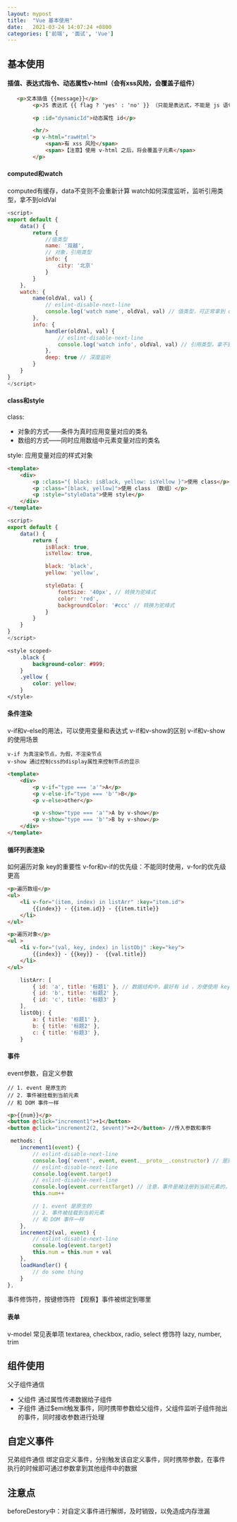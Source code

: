 ```yaml
---
layout: mypost
title:  "Vue 基本使用"
date:   2021-03-24 14:07:24 +0800
categories: ['前端', '面试', 'Vue']
---
```


## 基本使用
#### 插值、表达式指令、动态属性v-html（会有xss风险，会覆盖子组件）
```html
   <p>文本插值 {{message}}</p>
        <p>JS 表达式 {{ flag ? 'yes' : 'no' }} （只能是表达式，不能是 js 语句）</p>

        <p :id="dynamicId">动态属性 id</p>

        <hr/>
        <p v-html="rawHtml">
            <span>有 xss 风险</span>
            <span>【注意】使用 v-html 之后，将会覆盖子元素</span>
        </p>

```
#### computed和watch
computed有缓存，data不变则不会重新计算
watch如何深度监听，监听引用类型，拿不到oldVal
```js
<script>
export default {
    data() {
        return {
            //值类型
            name: '双越', 
            // 对象，引用类型
            info: {
                city: '北京'
            }
        }
    },
    watch: {
        name(oldVal, val) {
            // eslint-disable-next-line
            console.log('watch name', oldVal, val) // 值类型，可正常拿到 oldVal 和 val
        },
        info: {
            handler(oldVal, val) {
                // eslint-disable-next-line
                console.log('watch info', oldVal, val) // 引用类型，拿不到 oldVal 。因为指针相同，此时已经指向了新的 val
            },
            deep: true // 深度监听
        }
    }
}
</script>
```

#### class和style
class: 
- 对象的方式——条件为真时应用变量对应的类名
- 数组的方式——同时应用数组中元素变量对应的类名

style:
应用变量对应的样式对象


```html
<template>
    <div>
        <p :class="{ black: isBlack, yellow: isYellow }">使用 class</p>
        <p :class="[black, yellow]">使用 class （数组）</p>
        <p :style="styleData">使用 style</p>
    </div>
</template>
```

```js
<script>
export default {
    data() {
        return {
            isBlack: true,
            isYellow: true,

            black: 'black',
            yellow: 'yellow',

            styleData: {
                fontSize: '40px', // 转换为驼峰式
                color: 'red',
                backgroundColor: '#ccc' // 转换为驼峰式
            }
        }
    }
}
</script>
```
```css
<style scoped>
    .black {
        background-color: #999;
    }
    .yellow {
        color: yellow;
    }
</style>
```

#### 条件渲染
v-if和v-else的用法，可以使用变量和表达式
v-if和v-show的区别
v-if和v-show的使用场景

```
v-if 为真渲染节点，为假，不渲染节点
v-show 通过控制css的display属性来控制节点的显示
```

```html
<template>
    <div>
        <p v-if="type === 'a'">A</p>
        <p v-else-if="type === 'b'">B</p>
        <p v-else>other</p>

        <p v-show="type === 'a'">A by v-show</p>
        <p v-show="type === 'b'">B by v-show</p>
    </div>
</template>
```

#### 循环列表渲染
如何遍历对象
key的重要性
v-for和v-if的优先级：不能同时使用，v-for的优先级更高

```html
<p>遍历数组</p>
<ul>
    <li v-for="(item, index) in listArr" :key="item.id">
        {{index}} - {{item.id}} - {{item.title}}
    </li>
</ul>

<p>遍历对象</p>
<ul >
    <li v-for="(val, key, index) in listObj" :key="key">
        {{index}} - {{key}} -  {{val.title}}
    </li>
</ul>
```

```js
    listArr: [
        { id: 'a', title: '标题1' }, // 数据结构中，最好有 id ，方便使用 key
        { id: 'b', title: '标题2' },
        { id: 'c', title: '标题3' }
    ],
    listObj: {
        a: { title: '标题1' },
        b: { title: '标题2' },
        c: { title: '标题3' },
    }

```

#### 事件
event参数，自定义参数
```
// 1. event 是原生的
// 2. 事件被挂载到当前元素
// 和 DOM 事件一样
```
```html
<p>{{num}}</p>
<button @click="increment1">+1</button>
<button @click="increment2(2, $event)">+2</button> //传入参数和事件
```
```js
 methods: {
    increment1(event) {
        // eslint-disable-next-line
        console.log('event', event, event.__proto__.constructor) // 是原生的 event 对象
        // eslint-disable-next-line
        console.log(event.target)
        // eslint-disable-next-line
        console.log(event.currentTarget) // 注意，事件是被注册到当前元素的，和 React 不一样
        this.num++

        // 1. event 是原生的
        // 2. 事件被挂载到当前元素
        // 和 DOM 事件一样
    },
    increment2(val, event) {
        // eslint-disable-next-line
        console.log(event.target)
        this.num = this.num + val
    },
    loadHandler() {
        // do some thing
    }
},
```
事件修饰符，按键修饰符
【观察】事件被绑定到哪里

#### 表单
v-model
常见表单项 textarea, checkbox, radio, select
修饰符 lazy, number, trim

## 组件使用
父子组件通信
- 父组件 通过属性传递数据给子组件
- 子组件 通过$emit触发事件，同时携带参数给父组件，父组件监听子组件抛出的事件，同时接收参数进行处理

## 自定义事件
兄弟组件通信
绑定自定义事件，分别触发该自定义事件，同时携带参数，在事件执行的时候即可通过参数拿到其他组件中的数据

## 注意点
beforeDestory中：对自定义事件进行解绑，及时销毁，以免造成内存泄漏
